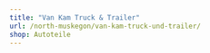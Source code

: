 ```yaml
---
title: "Van Kam Truck & Trailer"
url: /north-muskegon/van-kam-truck-und-trailer/
shop: Autoteile
---
```

